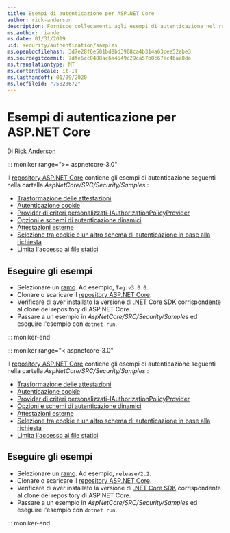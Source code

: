 ```yaml
---
title: Esempi di autenticazione per ASP.NET Core
author: rick-anderson
description: Fornisce collegamenti agli esempi di autenticazione nel repository ASP.NET Core.
ms.author: riande
ms.date: 01/31/2019
uid: security/authentication/samples
ms.openlocfilehash: 3d7e28f6e501bd8bd3908ca4b314a63cee52ebe3
ms.sourcegitcommit: 7dfe6cc8408ac6a4549c29ca57b0c67ec4baa8de
ms.translationtype: MT
ms.contentlocale: it-IT
ms.lasthandoff: 01/09/2020
ms.locfileid: "75828672"
---
```

# <a name="authentication-samples-for-aspnet-core"></a>Esempi di autenticazione per ASP.NET Core

Di [Rick Anderson](https://twitter.com/RickAndMSFT)

::: moniker range=">= aspnetcore-3.0"

Il [repository ASP.NET Core](https://github.com/dotnet/AspNetCore) contiene gli esempi di autenticazione seguenti nella cartella *AspNetCore/SRC/Security/Samples* :

* [Trasformazione delle attestazioni](https://github.com/dotnet/AspNetCore/tree/release/3.0/src/Security/samples/ClaimsTransformation)
* [Autenticazione cookie](https://github.com/dotnet/AspNetCore/tree/release/3.0/src/Security/samples/Cookies)
* [Provider di criteri personalizzati-IAuthorizationPolicyProvider](https://github.com/dotnet/AspNetCore/tree/release/3.0/src/Security/samples/CustomPolicyProvider)
* [Opzioni e schemi di autenticazione dinamici](https://github.com/dotnet/AspNetCore/tree/release/3.0/src/Security/samples/DynamicSchemes)
* [Attestazioni esterne](https://github.com/dotnet/AspNetCore/tree/release/3.0/src/Security/samples/Identity.ExternalClaims)
* [Selezione tra cookie e un altro schema di autenticazione in base alla richiesta](https://github.com/dotnet/AspNetCore/tree/release/3.0/src/Security/samples/PathSchemeSelection)
* [Limita l'accesso ai file statici](https://github.com/dotnet/AspNetCore/tree/release/3.0/src/Security/samples/StaticFilesAuth)

## <a name="run-the-samples"></a>Eseguire gli esempi

* Selezionare un [ramo](https://github.com/dotnet/AspNetCore). Ad esempio, `Tag:v3.0.0`.
* Clonare o scaricare il [repository ASP.NET Core](https://github.com/dotnet/AspNetCore).
* Verificare di aver installato la versione di [.NET Core SDK](https://www.microsoft.com/net/download/all) corrispondente al clone del repository di ASP.NET Core.
* Passare a un esempio in *AspNetCore/SRC/Security/Samples* ed eseguire l'esempio con `dotnet run`.

::: moniker-end

::: moniker range="< aspnetcore-3.0"

Il [repository ASP.NET Core](https://github.com/dotnet/AspNetCore) contiene gli esempi di autenticazione seguenti nella cartella *AspNetCore/SRC/Security/Samples* :

* [Trasformazione delle attestazioni](https://github.com/dotnet/AspNetCore/tree/release/2.2/src/Security/samples/ClaimsTransformation)
* [Autenticazione cookie](https://github.com/dotnet/AspNetCore/tree/release/2.2/src/Security/samples/Cookies)
* [Provider di criteri personalizzati-IAuthorizationPolicyProvider](https://github.com/dotnet/AspNetCore/tree/release/2.2/src/Security/samples/CustomPolicyProvider)
* [Opzioni e schemi di autenticazione dinamici](https://github.com/dotnet/AspNetCore/tree/release/2.2/src/Security/samples/DynamicSchemes)
* [Attestazioni esterne](https://github.com/dotnet/AspNetCore/tree/release/2.2/src/Security/samples/Identity.ExternalClaims)
* [Selezione tra cookie e un altro schema di autenticazione in base alla richiesta](https://github.com/dotnet/AspNetCore/tree/release/2.2/src/Security/samples/PathSchemeSelection)
* [Limita l'accesso ai file statici](https://github.com/dotnet/AspNetCore/tree/release/2.2/src/Security/samples/StaticFilesAuth)

## <a name="run-the-samples"></a>Eseguire gli esempi

* Selezionare un [ramo](https://github.com/dotnet/AspNetCore). Ad esempio, `release/2.2`.
* Clonare o scaricare il [repository ASP.NET Core](https://github.com/dotnet/AspNetCore).
* Verificare di aver installato la versione di [.NET Core SDK](https://www.microsoft.com/net/download/all) corrispondente al clone del repository di ASP.NET Core.
* Passare a un esempio in *AspNetCore/SRC/Security/Samples* ed eseguire l'esempio con `dotnet run`.

::: moniker-end
